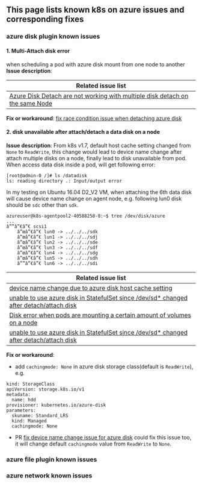## This page lists known k8s on azure issues and corresponding fixes

### azure disk plugin known issues
#### 1. Multi-Attach disk error
when scheduling a pod with azure disk mount from one node to another
**Issue description**:

| Related issue list |
| ---- |
| [Azure Disk Detach are not working with multiple disk detach on the same Node](https://github.com/kubernetes/kubernetes/issues/60101) |


**Fix or workaround**:
[fix race condition issue when detaching azure disk](https://github.com/kubernetes/kubernetes/pull/60183)

#### 2. disk unavailable after attach/detach a data disk on a node
**Issue description**:
From k8s v1.7, default host cache setting changed from `None` to `ReadWrite`, this change would lead to device name change after attach multiple disks on a node, finally lead to disk unavailable from pod. When access data disk inside a pod, will get following error:
```
[root@admin-0 /]# ls /datadisk
ls: reading directory .: Input/output error
```

In my testing on Ubuntu 16.04 D2_V2 VM, when attaching the 6th data disk will cause device name change on agent node, e.g. following lun0 disk should be `sdc` other than `sdk`.
```
azureuser@k8s-agentpool2-40588258-0:~$ tree /dev/disk/azure
...
â””â”€â”€ scsi1
    â”œâ”€â”€ lun0 -> ../../../sdk
    â”œâ”€â”€ lun1 -> ../../../sdj
    â”œâ”€â”€ lun2 -> ../../../sde
    â”œâ”€â”€ lun3 -> ../../../sdf
    â”œâ”€â”€ lun4 -> ../../../sdg
    â”œâ”€â”€ lun5 -> ../../../sdh
    â””â”€â”€ lun6 -> ../../../sdi
```
 
| Related issue list |
| ---- |
| [device name change due to azure disk host cache setting](https://github.com/kubernetes/kubernetes/issues/60344) | 
| [unable to use azure disk in StatefulSet since /dev/sd* changed after detach/attach disk](https://github.com/kubernetes/kubernetes/issues/57444) |
| [Disk error when pods are mounting a certain amount of volumes on a node](https://github.com/Azure/AKS/issues/201) |
| [unable to use azure disk in StatefulSet since /dev/sd* changed after detach/attach disk](https://github.com/Azure/acs-engine/issues/1918) |

**Fix or workaround**:
 - add `cachingmode: None` in azure disk storage class(default is `ReadWrite`), e.g.
```
kind: StorageClass
apiVersion: storage.k8s.io/v1
metadata:
  name: hdd
provisioner: kubernetes.io/azure-disk
parameters:
  skuname: Standard_LRS
  kind: Managed
  cachingmode: None
```

 - PR [fix device name change issue for azure disk](https://github.com/kubernetes/kubernetes/pull/60346) could fix this issue too, it will change default `cachingmode` value from `ReadWrite` to `None`.

### azure file plugin known issues


### azure network known issues
